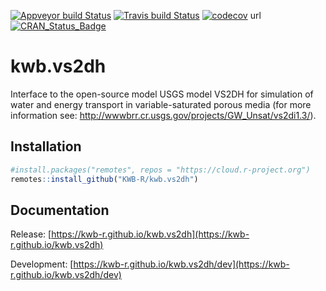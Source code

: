 [![Appveyor build Status](https://ci.appveyor.com/api/projects/status/github/KWB-R/kwb.vs2dh?branch=master&svg=true)](https://ci.appveyor.com/project/KWB-R/kwb-vs2dh/branch/master)
[![Travis build Status](https://travis-ci.org/KWB-R/kwb.vs2dh.svg?branch=master)](https://travis-ci.org/KWB-R/kwb.vs2dh)
[![codecov](https://codecov.io/github/KWB-R/kwb.vs2dh/branch/master/graphs/badge.svg)](https://codecov.io/github/KWB-R/kwb.vs2dh)
url
[![CRAN_Status_Badge](https://www.r-pkg.org/badges/version/<pkgname>)]()

# kwb.vs2dh

Interface to the open-source model USGS model VS2DH for simulation of water and energy transport in variable-saturated porous media (for more information see: http://wwwbrr.cr.usgs.gov/projects/GW_Unsat/vs2di1.3/).

## Installation

```r
#install.packages("remotes", repos = "https://cloud.r-project.org")
remotes::install_github("KWB-R/kwb.vs2dh")
```

## Documentation

Release: [https://kwb-r.github.io/kwb.vs2dh](https://kwb-r.github.io/kwb.vs2dh)

Development: [https://kwb-r.github.io/kwb.vs2dh/dev](https://kwb-r.github.io/kwb.vs2dh/dev)
